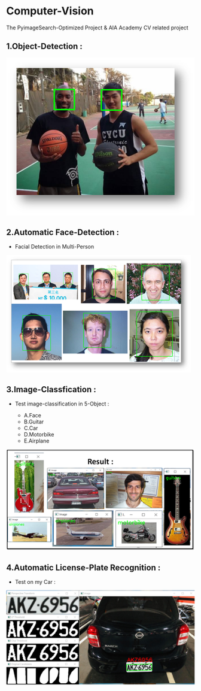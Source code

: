 # Computer-Vision

The PyimageSearch-Optimized Project & AIA Academy CV related project

## 1.Object-Detection : 

![image](data/chp_1_0_basletball.png)


## 2.Automatic Face-Detection : 

- Facial Detection in Multi-Person

![image](data/chp_2_2_Test_Detector.png)

## 3.Image-Classfication : 

- Test image-classification in 5-Object :

    - A.Face 
    - B.Guitar
    - C.Car
    - D.Motorbike
    - E.Airplane

![image](data/chp_4_6_Classified_Result.png)


## 4.Automatic License-Plate Recognition  :

- Test on my Car :

![image](data/Car_Label.png)

